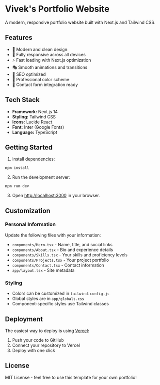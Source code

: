 # Vivek's Portfolio Website

A modern, responsive portfolio website built with Next.js and Tailwind CSS.

## Features

- 🎨 Modern and clean design
- 📱 Fully responsive across all devices
- ⚡ Fast loading with Next.js optimization
- 🎭 Smooth animations and transitions
- 🎯 SEO optimized
- 🌙 Professional color scheme
- 📧 Contact form integration ready

## Tech Stack

- **Framework:** Next.js 14
- **Styling:** Tailwind CSS
- **Icons:** Lucide React
- **Font:** Inter (Google Fonts)
- **Language:** TypeScript

## Getting Started

1. Install dependencies:
```bash
npm install
```

2. Run the development server:
```bash
npm run dev
```

3. Open [http://localhost:3000](http://localhost:3000) in your browser.

## Customization

### Personal Information
Update the following files with your information:
- `components/Hero.tsx` - Name, title, and social links
- `components/About.tsx` - Bio and experience details
- `components/Skills.tsx` - Your skills and proficiency levels
- `components/Projects.tsx` - Your project portfolio
- `components/Contact.tsx` - Contact information
- `app/layout.tsx` - Site metadata

### Styling
- Colors can be customized in `tailwind.config.js`
- Global styles are in `app/globals.css`
- Component-specific styles use Tailwind classes

## Deployment

The easiest way to deploy is using [Vercel](https://vercel.com):

1. Push your code to GitHub
2. Connect your repository to Vercel
3. Deploy with one click

## License

MIT License - feel free to use this template for your own portfolio!